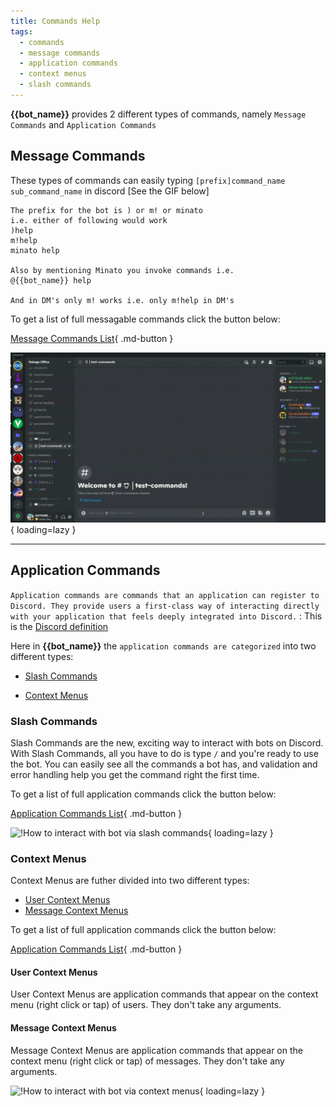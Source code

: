 ```yaml
---
title: Commands Help
tags:
  - commands
  - message commands
  - application commands
  - context menus
  - slash commands
---
```


**{{bot_name}}** provides 2 different types of commands, namely `Message Commands` and `Application Commands`

<script async="async" data-cfasync="false" src="//pl17523944.highperformancegate.com/86bde6f923ad7ce4a09df3fd7396a340/invoke.js"></script>
<div id="container-86bde6f923ad7ce4a09df3fd7396a340"></div>

## Message Commands
These types of commands can easily typing `[prefix]command_name sub_command_name` in discord [See the GIF below]

    The prefix for the bot is ) or m! or minato
    i.e. either of following would work
    )help
    m!help
    minato help
    
    Also by mentioning Minato you invoke commands i.e.
    @{{bot_name}} help

    And in DM's only m! works i.e. only m!help in DM's

To get a list of full messagable commands click the button below:

[Message Commands List](message_commands.md){ .md-button }

![!How to interact with bot via message commands](../assets/commands/message_commands.gif){ loading=lazy }

<hr/>

## Application Commands

```Application commands are commands that an application can register to Discord. They provide users a first-class way of interacting directly with your application that feels deeply integrated into Discord.``` : This is the [Discord definition](https://discord.com/developers/docs/interactions/application-commands#application-commands)

Here in **{{bot_name}}** the `application commands are categorized` into two different types:

- [Slash Commands](#slash-commands)

- [Context Menus](#context-menus)

### Slash Commands

Slash Commands are the new, exciting way to interact with bots on Discord. With Slash Commands, all you have to do is type `/` and you're ready to use the bot. You can easily see all the commands a bot has, and validation and error handling help you get the command right the first time.

To get a list of full application commands click the button below:

[Application Commands List](application_commands.md){ .md-button }

![!How to interact with bot via slash commands](../assets/commands/slash_commands.gif){ loading=lazy }

### Context Menus

Context Menus are futher divided into two different types:

- [User Context Menus](#user-context-menus)
- [Message Context Menus](#message-context-menus)

To get a list of full application commands click the button below:

[Application Commands List](application_commands.md){ .md-button }

#### User Context Menus
User Context Menus are application commands that appear on the context menu (right click or tap) of users. They don't take any arguments.

#### Message Context Menus
Message Context Menus are application commands that appear on the context menu (right click or tap) of messages. They don't take any arguments.

![!How to interact with bot via context menus](../assets/commands/context_menus.gif){ loading=lazy }
